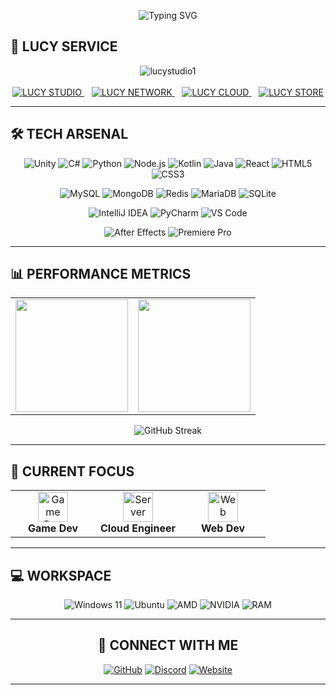 <div align="center">
  
![Typing SVG](https://readme-typing-svg.demolab.com?font=Fira+Code&size=24&duration=3000&pause=1000&color=667EEA&center=true&vCenter=true&multiline=true&width=700&height=80&lines=HI+there!;Im+Woojun+Choi+(happy704),+CEO+of+LUCY+STUDIO.)

</div>

## 🌙 **LUCY SERVICE**

<div align="center">



<img src="https://media.discordapp.net/attachments/1284835584732565608/1384872567940186163/banner.webp?ex=686e6095&is=686d0f15&hm=a09f0d46b41dadd6c5ec0f4ab755d9436336de1bb0e9bb92abc694af18a2c924&=&animated=true" alt="lucystudio1"/>
<br><br>
<a href="https://lucystudio.kr/">
<img src="https://img.shields.io/badge/🏢-LUCY_STUDIO-5865f2?style=for-the-badge&logoColor=white&labelColor=5865f2" alt="LUCY STUDIO"/>
</a>
&nbsp;&nbsp;
<a href="https://www.lucymc.kr/">
<img src="https://img.shields.io/badge/🎮-LUCY_NETWORK-57f287?style=for-the-badge&logoColor=white&labelColor=57f287" alt="LUCY NETWORK"/>
</a>
&nbsp;&nbsp;
<a href="https://cloud.lucystudio.kr/">
<img src="https://img.shields.io/badge/☁️-LUCY_CLOUD-ffd43b?style=for-the-badge&logoColor=white&labelColor=ffd43b" alt="LUCY CLOUD"/>
</a>
&nbsp;&nbsp;
<a href="https://store.lucystudio.kr/marketplace">
<img src="https://img.shields.io/badge/🛍️-LUCY_STORE-f38ba8?style=for-the-badge&logoColor=white&labelColor=f38ba8" alt="LUCY STORE"/>
</a>

</div>

---

## 🛠️ **TECH ARSENAL**
<div align="center">

![Unity](https://img.shields.io/badge/Unity-100000?style=for-the-badge&logo=unity&logoColor=white)
![C#](https://img.shields.io/badge/C%23-239120?style=for-the-badge&logo=c-sharp&logoColor=white)
![Python](https://img.shields.io/badge/Python-3776AB?style=for-the-badge&logo=python&logoColor=white)
![Node.js](https://img.shields.io/badge/Node.js-43853D?style=for-the-badge&logo=node.js&logoColor=white)
![Kotlin](https://img.shields.io/badge/Kotlin-0095D5?style=for-the-badge&logo=kotlin&logoColor=white)
![Java](https://img.shields.io/badge/Java-ED8B00?style=for-the-badge&logo=openjdk&logoColor=white)
![React](https://img.shields.io/badge/React-20232A?style=for-the-badge&logo=react&logoColor=61DAFB)
![HTML5](https://img.shields.io/badge/HTML5-E34F26?style=for-the-badge&logo=html5&logoColor=white)
![CSS3](https://img.shields.io/badge/CSS3-1572B6?style=for-the-badge&logo=css3&logoColor=white)

![MySQL](https://img.shields.io/badge/MySQL-00000F?style=for-the-badge&logo=mysql&logoColor=white)
![MongoDB](https://img.shields.io/badge/MongoDB-4EA94B?style=for-the-badge&logo=mongodb&logoColor=white)
![Redis](https://img.shields.io/badge/Redis-DC382D?style=for-the-badge&logo=redis&logoColor=white)
![MariaDB](https://img.shields.io/badge/MariaDB-003545?style=for-the-badge&logo=mariadb&logoColor=white)
![SQLite](https://img.shields.io/badge/SQLite-07405E?style=for-the-badge&logo=sqlite&logoColor=white)

![IntelliJ IDEA](https://img.shields.io/badge/IntelliJ_IDEA-000000?style=for-the-badge&logo=intellij-idea&logoColor=white)
![PyCharm](https://img.shields.io/badge/PyCharm-000000?style=for-the-badge&logo=pycharm&logoColor=white)
![VS Code](https://img.shields.io/badge/VISUAL_STUDIO_CODE-007ACC?style=for-the-badge&logo=visual-studio-code&logoColor=white)

![After Effects](https://img.shields.io/badge/Adobe%20After%20Effects-9999FF?style=for-the-badge&logo=Adobe%20After%20Effects&logoColor=white)
![Premiere Pro](https://img.shields.io/badge/Adobe%20Premiere%20Pro-9999FF?style=for-the-badge&logo=Adobe%20Premiere%20Pro&logoColor=white)

</div>

---

## 📊 **PERFORMANCE METRICS**

<div align="center">

<table>
<tr>
<td>
<img height="180em" src="https://github-readme-stats-chi-ten-31.vercel.app/api?username=happy704&show_icons=true&theme=tokyonight&rank_icon=github&hide_border=true&bg_color=0d1117&title_color=667eea&icon_color=764ba2&text_color=ffffff" />
</td>
<td>
<img height="180em" src="https://github-readme-stats-chi-ten-31.vercel.app/api/top-langs/?username=happy704&layout=compact&theme=tokyonight&hide_border=true&bg_color=0d1117&title_color=667eea&text_color=ffffff" />
</td>
</tr>
</table>

![GitHub Streak](https://github-readme-streak-stats.herokuapp.com/?user=happy704&theme=tokyonight&hide_border=true&background=0d1117&ring=667eea&fire=764ba2&currStreakLabel=667eea)

</div>

---

## 🎯 **CURRENT FOCUS**
<div align="center">
<table>
<tr>
<td align="center" width="33.33%">
<img src="https://cdn.jsdelivr.net/gh/devicons/devicon/icons/kotlin/kotlin-original.svg" width="48" height="48" alt="Game Dev"/>
<br><strong>Game Dev</strong>
</td>
<td align="center" width="33.33%">
<img src="https://img.icons8.com/color/48/000000/server.png" width="48" height="48" alt="Server"/>
<br><strong>Cloud Engineer</strong>
</td>
<td align="center" width="33.33%">
<img src="https://cdn.jsdelivr.net/gh/devicons/devicon/icons/react/react-original.svg" width="48" height="48" alt="Web"/>
<br><strong>Web Dev</strong>
</td>
</tr>
</table>
</div>

---

## 💻 **WORKSPACE**

<div align="center">

![Windows 11](https://img.shields.io/badge/Windows_11-0078D6?style=for-the-badge&logo=windows&logoColor=white)
![Ubuntu](https://img.shields.io/badge/Ubuntu-E95420?style=for-the-badge&logo=ubuntu&logoColor=white)
![AMD](https://img.shields.io/badge/AMD-Ryzen_5_7500F-ED1C24?style=for-the-badge&logo=amd&logoColor=white)
![NVIDIA](https://img.shields.io/badge/NVIDIA-RTX_4060-76B900?style=for-the-badge&logo=nvidia&logoColor=white)
![RAM](https://img.shields.io/badge/RAM-32GB-FF6B35?style=for-the-badge&logo=memory&logoColor=white)

</div>

---

<div align="center">

## 🌟 **CONNECT WITH ME**

[![GitHub](https://img.shields.io/badge/GitHub-100000?style=for-the-badge&logo=github&logoColor=white)](https://github.com/happy704)
[![Discord](https://img.shields.io/badge/Discord-5865F2?style=for-the-badge&logo=discord&logoColor=white)](https://discord.com/invite/qbKyfY5vcf)
[![Website](https://img.shields.io/badge/Website-667eea?style=for-the-badge&logo=About.me&logoColor=white)](https://happy704.xyz)

---

</div>

